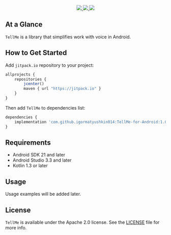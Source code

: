 <p align="center">
  <a href="https://http://www.android.com">
		<img src="https://img.shields.io/badge/android-21-green.svg?style=flat">
	</a>
	<a href="https://jitpack.io/#igormatyushkin014/TellMe-for-Android">
		<img src="https://jitpack.io/v/igormatyushkin014/TellMe-for-Android.svg">
	</a>
	<a href="https://tldrlegal.com/license/apache-license-2.0-(apache-2.0)">
		<img src="https://img.shields.io/badge/License-Apache 2.0-blue.svg?style=flat">
	</a>
</p>

## At a Glance

`TellMe` is a library that simplifies work with voice in Android.

## How to Get Started

Add `jitpack.io` repository to your project:

```javascript
allprojects {
    repositories {
        jcenter()
        maven { url "https://jitpack.io" }
    }
}
```

Then add `TellMe` to dependencies list:

```javascript
dependencies {
    implementation 'com.github.igormatyushkin014:TellMe-for-Android:1.0'
}
```

## Requirements

* Android SDK 21 and later
* Android Studio 3.3 and later
* Kotlin 1.3 or later

## Usage

Usage examples will be added later.

## License

`TellMe` is available under the Apache 2.0 license. See the [LICENSE](./LICENSE) file for more info.
